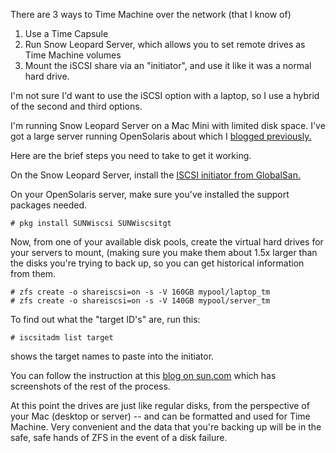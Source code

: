 <!--
.. title: Adding iSCSI exports to OpenSolaris for remote Time Machine
.. date: 2010/03/15 13:37
.. slug: index
.. tags:
.. link:
.. description:
-->

There are 3 ways to Time Machine over the network (that I know of)
<ol>
<li>Use a Time Capsule</li>
<li>Run Snow Leopard Server, which allows you to set remote drives as Time Machine volumes</li>
<li>Mount the iSCSI share via an "initiator", and use it like it was a normal hard drive.</li>
</ol>

I'm not sure I'd want to use the iSCSI option with a laptop, so I use a hybrid of the second and third options.

I'm running Snow Leopard Server on a Mac Mini with limited disk space. I've got a large server running OpenSolaris about which I [blogged previously.](/2009/02/the-littlest-thumper-opensolaris-nas-on-an-msi-wind-pc/)

Here are the brief steps you need to take to get it working.

On the Snow Leopard Server, install the [ISCSI initiator from GlobalSan.](http://www.studionetworksolutions.com/products/product_detail.php?t=more&pi=11)

On your OpenSolaris server, make sure you've installed the support packages needed.
``` console
# pkg install SUNWiscsi SUNWiscsitgt
```

Now, from one of your available disk pools, create the virtual hard drives for your servers to mount, (making sure you make them about 1.5x larger than the disks you're trying to back up, so you can get historical information from them.

``` console
# zfs create -o shareiscsi=on -s -V 160GB mypool/laptop_tm
# zfs create -o shareiscsi=on -s -V 140GB mypool/server_tm
```

To find out what the "target ID's" are, run this:
``` console
# iscsitadm list target
```
shows the target names to paste into the initiator.

You can follow the instruction at this [blog on sun.com](http://blogs.sun.com/constantin/entry/zfs_and_mac_os_x) which has screenshots of the rest of the process.

At this point the drives are just like regular disks, from the perspective of your Mac (desktop or server) -- and can be formatted and used for Time Machine. Very convenient and the data that you're backing up will be in the safe, safe hands of ZFS in the event of a disk failure.
